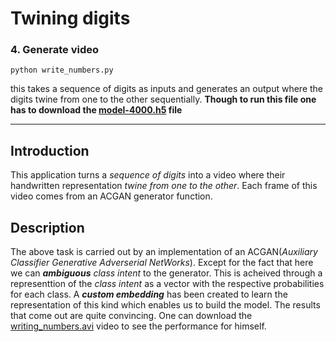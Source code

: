 # Twining digits

### 4. Generate video
```
python write_numbers.py
```
this takes a sequence of digits as inputs and generates an output where the digits twine from one to the other sequentially.
**Though to run this file one has to download the [model-4000.h5](https://github.com/aniruddhas435/ACGAN/blob/master/model-4000.h5) file**

---

## Introduction

This application turns a _sequence of digits_ into a video where their handwritten representation _twine from one to the other_. Each frame of this video comes from an ACGAN generator function.

## Description

The above task is carried out by an implementation of an ACGAN(_Auxiliary Classifier Generative Adverserial NetWorks_). Except for the fact that here we can _**ambiguous**_ _class intent_ to the generator. This is acheived through a representtion of the _class intent_ as a vector with the respective probabilities for each class. A _**custom embedding**_ has been created to learn the representation of this kind which enables us to build the model. The results that come out are quite convincing. One can download the [writing_numbers.avi](https://github.com/aniruddhas435/ACGAN/blob/master/twining_digits.avi) video to see the performance for himself.
